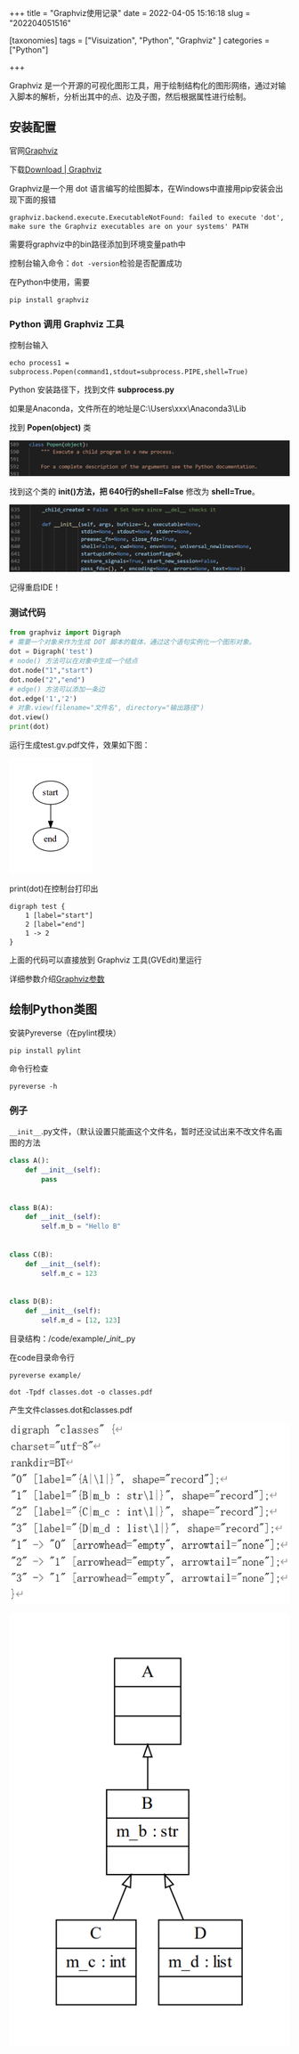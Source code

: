 +++
title = "Graphviz使用记录"
date = 2022-04-05 15:16:18
slug = "202204051516"

[taxonomies]
tags = ["Visuization", "Python", "Graphviz" ]
categories = ["Python"]

+++

<!-- more -->

Graphviz 是一个开源的可视化图形工具，用于绘制结构化的图形网络，通过对输入脚本的解析，分析出其中的点、边及子图，然后根据属性进行绘制。

## 安装配置

官网[Graphviz](http://www.graphviz.org/)

下载[Download | Graphviz](https://graphviz.org/download/)

Graphviz是一个用 dot 语言编写的绘图脚本，在Windows中直接用pip安装会出现下面的报错

```
graphviz.backend.execute.ExecutableNotFound: failed to execute 'dot', make sure the Graphviz executables are on your systems' PATH
```

需要将graphviz中的bin路径添加到环境变量path中

控制台输入命令：`dot -version`检验是否配置成功

在Python中使用，需要

```
pip install graphviz
```

### Python 调用 Graphviz 工具

控制台输入

```
echo process1 = subprocess.Popen(command1,stdout=subprocess.PIPE,shell=True)
```

Python 安装路径下，找到文件 **subprocess.py**

如果是Anaconda，文件所在的地址是C:\Users\xxx\Anaconda3\Lib

找到 **Popen(object)** 类

![](.\img\popen.png)

找到这个类的 **init()**方法，把 640行的**shell=False** 修改为 **shell=True**。

![](.\img\init.png)

记得重启IDE！

### 测试代码

```python
from graphviz import Digraph
# 需要一个对象来作为生成 DOT 脚本的载体，通过这个语句实例化一个图形对象。
dot = Digraph('test')
# node() 方法可以在对象中生成一个结点
dot.node("1","start")
dot.node("2","end")
# edge() 方法可以添加一条边
dot.edge('1','2')
# 对象.view(filename="文件名", directory="输出路径")
dot.view()
print(dot)
```

运行生成test.gv.pdf文件，效果如下图：

<img src=".\img\res.png" style="zoom:50%;" />

print(dot)在控制台打印出

```
digraph test {
	1 [label="start"]
	2 [label="end"]
	1 -> 2
}
```

上面的代码可以直接放到 Graphviz 工具(GVEdit)里运行



详细参数介绍[Graphviz参数](https://www.cnblogs.com/Zzbj/p/11431015.html)



## 绘制Python类图

安装Pyreverse（在pylint模块）

```
pip install pylint
```

命令行检查

```
pyreverse -h
```

### 例子

`__init__`.py文件，（默认设置只能画这个文件名，暂时还没试出来不改文件名画图的方法

```python
class A():
    def __init__(self):
        pass


class B(A):
    def __init__(self):
        self.m_b = "Hello B"


class C(B):
    def __init__(self):
        self.m_c = 123


class D(B):
    def __init__(self):
        self.m_d = [12, 123]
```

目录结构：/code/example/\__init__.py

在code目录命令行

```
pyreverse example/
```

```
dot -Tpdf classes.dot -o classes.pdf
```

产生文件classes.dot和classes.pdf

![](.\img\dot.png)

![](.\img\pdf.png)

